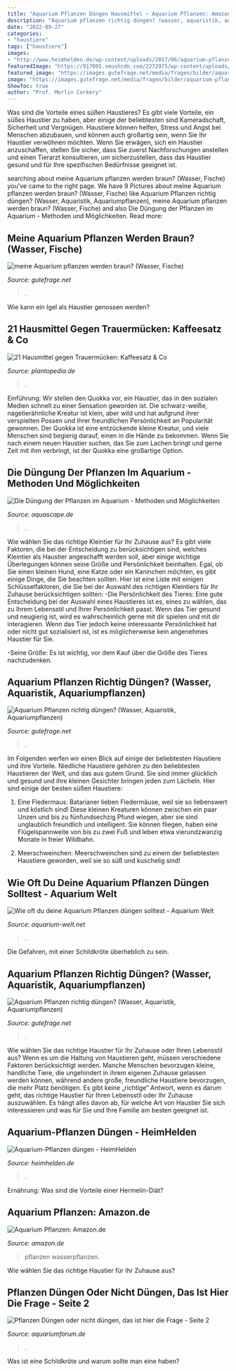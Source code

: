 ```yaml
---
title: "Aquarium Pflanzen Düngen Hausmittel ~ Aquarium Pflanzen: Amazon.de"
description: "Aquarium pflanzen richtig düngen? (wasser, aquaristik, aquariumpflanzen)"
date: "2022-09-27"
categories:
- "haustiere"
tags: ["haustiere"]
images:
- "http://www.heimhelden.de/wp-content/uploads/2017/06/aquarium-pflanzen-duengen-184103845.jpg"
featuredImage: "https://917095.smushcdn.com/2272975/wp-content/uploads/2020/11/IMG_20201113_1304025-01-2048x1535.jpg?lossy=1&amp;strip=1&amp;webp=1"
featured_image: "https://images.gutefrage.net/media/fragen/bilder/aquarium-pflanzen-richtig-duengen/2_original.jpg?v=1580044530000"
image: "https://images.gutefrage.net/media/fragen/bilder/aquarium-pflanzen-richtig-duengen/0_full.jpg?v=1580044530000"
ShowToc: true
author: "Prof. Merlin Corkery"
---
```



Was sind die Vorteile eines süßen Haustieres?
Es gibt viele Vorteile, ein süßes Haustier zu haben, aber einige der beliebtesten sind Kameradschaft, Sicherheit und Vergnügen. Haustiere können helfen, Stress und Angst bei Menschen abzubauen, und können auch großartig sein, wenn Sie Ihr Haustier verwöhnen möchten. Wenn Sie erwägen, sich ein Haustier anzuschaffen, stellen Sie sicher, dass Sie zuerst Nachforschungen anstellen und einen Tierarzt konsultieren, um sicherzustellen, dass das Haustier gesund und für Ihre spezifischen Bedürfnisse geeignet ist.

	

		
searching about meine Aquarium pflanzen werden braun? (Wasser, Fische) you've came to the right page. We have 9 Pictures about meine Aquarium pflanzen werden braun? (Wasser, Fische) like Aquarium Pflanzen richtig düngen? (Wasser, Aquaristik, Aquariumpflanzen), meine Aquarium pflanzen werden braun? (Wasser, Fische) and also Die Düngung der Pflanzen im Aquarium - Methoden und Möglichkeiten. Read more:
		
    
## Meine Aquarium Pflanzen Werden Braun? (Wasser, Fische)

<img loading=lazy src="https://images.gutefrage.net/media/fragen/bilder/meine-aquarium-pflanzen-werden-braun/0_big.jpg?v=1539970637000" onerror="this.onerror=null;this.src='https://tse1.mm.bing.net/th?id=OIP.4TTkQl-lSnGjxxOy9HaQGQHaEK&amp;pid=15.1';" alt="meine Aquarium pflanzen werden braun? (Wasser, Fische)">

_Source: gutefrage.net_

>. 

	

Wie kann ein Igel als Haustier genossen werden?

    
## 21 Hausmittel Gegen Trauermücken: Kaffeesatz &amp; Co

<img loading=lazy src="https://www.plantopedia.de/wp-content/uploads/2020/11/titel-hausmittel-gegen-trauermuecken-canva.jpg" onerror="this.onerror=null;this.src='https://tse1.mm.bing.net/th?id=OIP.4whoou2NpG7BksG3VdTSUwHaE8&amp;pid=15.1';" alt="21 Hausmittel gegen Trauermücken: Kaffeesatz &amp; Co">

_Source: plantopedia.de_

>. 

	

Einführung:
Wir stellen den Quokka vor, ein Haustier, das in den sozialen Medien schnell zu einer Sensation geworden ist. Die schwarz-weiße, nagetierähnliche Kreatur ist klein, aber wild und hat aufgrund ihrer verspielten Possen und ihrer freundlichen Persönlichkeit an Popularität gewonnen.
Der Quokka ist eine entzückende kleine Kreatur, und viele Menschen sind begierig darauf, einen in die Hände zu bekommen. Wenn Sie nach einem neuen Haustier suchen, das Sie zum Lachen bringt und gerne Zeit mit ihm verbringt, ist der Quokka eine großartige Option.

    
## Die Düngung Der Pflanzen Im Aquarium - Methoden Und Möglichkeiten

<img loading=lazy src="https://www.garnelio.de/media/image/7a/97/3e/Unbenannt-2RQe3OGTToqJXn.jpg" onerror="this.onerror=null;this.src='https://tse2.mm.bing.net/th?id=OIP.l_R1U8sFPV7UGvSQkdc7JQHaCs&amp;pid=15.1';" alt="Die Düngung der Pflanzen im Aquarium - Methoden und Möglichkeiten">

_Source: aquascape.de_

>. 

	

Wie wählen Sie das richtige Kleintier für Ihr Zuhause aus?
Es gibt viele Faktoren, die bei der Entscheidung zu berücksichtigen sind, welches Kleintier als Haustier angeschafft werden soll, aber einige wichtige Überlegungen können seine Größe und Persönlichkeit beinhalten. Egal, ob Sie einen kleinen Hund, eine Katze oder ein Kaninchen möchten, es gibt einige Dinge, die Sie beachten sollten. Hier ist eine Liste mit einigen Schlüsselfaktoren, die Sie bei der Auswahl des richtigen Kleintiers für Ihr Zuhause berücksichtigen sollten:
-Die Persönlichkeit des Tieres: Eine gute Entscheidung bei der Auswahl eines Haustieres ist es, eines zu wählen, das zu Ihrem Lebensstil und Ihrer Persönlichkeit passt. Wenn das Tier gesund und neugierig ist, wird es wahrscheinlich gerne mit dir spielen und mit dir interagieren. Wenn das Tier jedoch keine interessante Persönlichkeit hat oder nicht gut sozialisiert ist, ist es möglicherweise kein angenehmes Haustier für Sie.

-Seine Größe: Es ist wichtig, vor dem Kauf über die Größe des Tieres nachzudenken.

    
## Aquarium Pflanzen Richtig Düngen? (Wasser, Aquaristik, Aquariumpflanzen)

<img loading=lazy src="https://images.gutefrage.net/media/fragen/bilder/aquarium-pflanzen-richtig-duengen/0_full.jpg?v=1580044530000" onerror="this.onerror=null;this.src='https://tse1.mm.bing.net/th?id=OIP.uk8DRk1M0_jgdTZIUDFuAgHaJ4&amp;pid=15.1';" alt="Aquarium Pflanzen richtig düngen? (Wasser, Aquaristik, Aquariumpflanzen)">

_Source: gutefrage.net_

>. 

	

Im Folgenden werfen wir einen Blick auf einige der beliebtesten Haustiere und ihre Vorteile.
Niedliche Haustiere gehören zu den beliebtesten Haustieren der Welt, und das aus gutem Grund. Sie sind immer glücklich und gesund und ihre kleinen Gesichter bringen jeden zum Lächeln. Hier sind einige der besten süßen Haustiere:
1. Eine Fledermaus: Batarianer lieben Fledermäuse, weil sie so liebenswert und köstlich sind! Diese kleinen Kreaturen können zwischen ein paar Unzen und bis zu fünfundsechzig Pfund wiegen, aber sie sind unglaublich freundlich und intelligent. Sie können fliegen, haben eine Flügelspannweite von bis zu zwei Fuß und leben etwa vierundzwanzig Monate in freier Wildbahn.

2. Meerschweinchen: Meerschweinchen sind zu einem der beliebtesten Haustiere geworden, weil sie so süß und kuschelig sind!

    
## Wie Oft Du Deine Aquarium Pflanzen Düngen Solltest - Aquarium Welt

<img loading=lazy src="https://917095.smushcdn.com/2272975/wp-content/uploads/2020/11/IMG_20201113_1304025-01-2048x1535.jpg?lossy=1&amp;strip=1&amp;webp=1" onerror="this.onerror=null;this.src='https://tse2.mm.bing.net/th?id=OIP.-EKMJYFeuDDmn3-jcjY1lwHaFj&amp;pid=15.1';" alt="Wie oft du deine Aquarium Pflanzen düngen solltest - Aquarium Welt">

_Source: aquarium-welt.net_

>. 

	

Die Gefahren, mit einer Schildkröte überheblich zu sein.

    
## Aquarium Pflanzen Richtig Düngen? (Wasser, Aquaristik, Aquariumpflanzen)

<img loading=lazy src="https://images.gutefrage.net/media/fragen/bilder/aquarium-pflanzen-richtig-duengen/2_original.jpg?v=1580044530000" onerror="this.onerror=null;this.src='https://tse3.mm.bing.net/th?id=OIP.TNZHFydsEFFKSF3z3Ebe5AHaJ4&amp;pid=15.1';" alt="Aquarium Pflanzen richtig düngen? (Wasser, Aquaristik, Aquariumpflanzen)">

_Source: gutefrage.net_

>. 

	

Wie wählen Sie das richtige Haustier für Ihr Zuhause oder Ihren Lebensstil aus?
Wenn es um die Haltung von Haustieren geht, müssen verschiedene Faktoren berücksichtigt werden. Manche Menschen bevorzugen kleine, handliche Tiere, die ungehindert in ihrem eigenen Zuhause gelassen werden können, während andere große, freundliche Haustiere bevorzugen, die mehr Platz benötigen. Es gibt keine „richtige“ Antwort, wenn es darum geht, das richtige Haustier für Ihren Lebensstil oder Ihr Zuhause auszuwählen. Es hängt alles davon ab, für welche Art von Haustier Sie sich interessieren und was für Sie und Ihre Familie am besten geeignet ist.

    
## Aquarium-Pflanzen Düngen - HeimHelden

<img loading=lazy src="http://www.heimhelden.de/wp-content/uploads/2017/06/aquarium-pflanzen-duengen-184103845.jpg" onerror="this.onerror=null;this.src='https://tse1.mm.bing.net/th?id=OIP.W2V9zxDz-0fTxpb1TjNrIgHaEw&amp;pid=15.1';" alt="Aquarium-Pflanzen düngen - HeimHelden">

_Source: heimhelden.de_

>. 

	

Ernährung: Was sind die Vorteile einer Hermelin-Diät?

    
## Aquarium Pflanzen: Amazon.de

<img loading=lazy src="https://m.media-amazon.com/images/I/A1XIMogqTgL._SR500,500_.jpg" onerror="this.onerror=null;this.src='https://tse3.mm.bing.net/th?id=OIP.GjMRdmnR0LhIUst_4X5ABwHaHa&amp;pid=15.1';" alt="Aquarium Pflanzen: Amazon.de">

_Source: amazon.de_

>pflanzen wasserpflanzen. 

	

Wie wählen Sie das richtige Haustier für Ihr Zuhause aus?

    
## Pflanzen Düngen Oder Nicht Düngen, Das Ist Hier Die Frage - Seite 2

<img loading=lazy src="https://www.aquariumforum.de/gallery/files/1/2/0/4/6/8/k1600_p1020481_original.jpg" onerror="this.onerror=null;this.src='https://tse3.mm.bing.net/th?id=OIP.AlAfjBTG_n4Duy4h4P2lKwHaFj&amp;pid=15.1';" alt="Pflanzen Düngen oder nicht düngen, das ist hier die Frage - Seite 2">

_Source: aquariumforum.de_

>. 

	

Was ist eine Schildkröte und warum sollte man eine haben?

